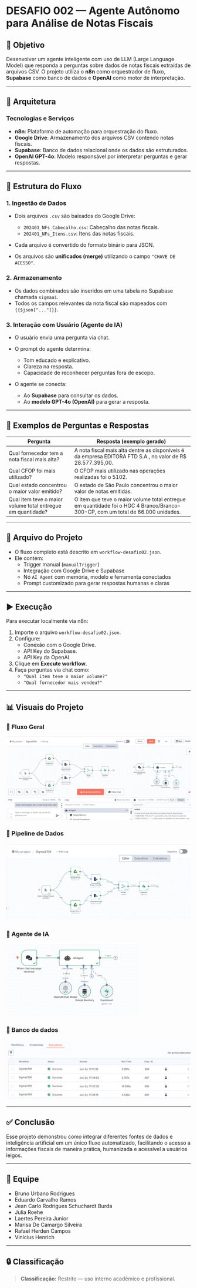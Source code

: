 
# DESAFIO 002 — Agente Autônomo para Análise de Notas Fiscais

## 🧠 Objetivo

Desenvolver um agente inteligente com uso de LLM (Large Language Model) que responda a perguntas sobre dados de notas fiscais extraídas de arquivos CSV. O projeto utiliza o **n8n** como orquestrador de fluxo, **Supabase** como banco de dados e **OpenAI** como motor de interpretação.

---

## 📐 Arquitetura

### Tecnologias e Serviços

- **n8n**: Plataforma de automação para orquestração do fluxo.
- **Google Drive**: Armazenamento dos arquivos CSV contendo notas fiscais.
- **Supabase**: Banco de dados relacional onde os dados são estruturados.
- **OpenAI GPT-4o**: Modelo responsável por interpretar perguntas e gerar respostas.

---

## 📁 Estrutura do Fluxo

### 1. Ingestão de Dados

- Dois arquivos `.csv` são baixados do Google Drive:
  - `202401_NFs_Cabecalho.csv`: Cabeçalho das notas fiscais.
  - `202401_NFs_Itens.csv`: Itens das notas fiscais.

- Cada arquivo é convertido do formato binário para JSON.
- Os arquivos são **unificados (merge)** utilizando o campo `"CHAVE DE ACESSO"`.

### 2. Armazenamento

- Os dados combinados são inseridos em uma tabela no Supabase chamada `sigmaai`.
- Todos os campos relevantes da nota fiscal são mapeados com `{{$json["..."]}}`.

### 3. Interação com Usuário (Agente de IA)

- O usuário envia uma pergunta via chat.
- O prompt do agente determina:
  - Tom educado e explicativo.
  - Clareza na resposta.
  - Capacidade de reconhecer perguntas fora de escopo.

- O agente se conecta:
  - Ao **Supabase** para consultar os dados.
  - Ao **modelo GPT-4o (OpenAI)** para gerar a resposta.

---

## 🧠 Exemplos de Perguntas e Respostas

| Pergunta                                      | Resposta (exemplo gerado)                                                                                                      |
|-----------------------------------------------|--------------------------------------------------------------------------------------------------------------------------------|
| Qual fornecedor tem a nota fiscal mais alta?  | A nota fiscal mais alta dentre as disponíveis é da empresa EDITORA FTD S.A., no valor de R$ 28.577.395,00.                     |
| Qual CFOP foi mais utilizado?                 | O CFOP mais utilizado nas operações realizadas foi o 5102.                                                                     |
| Qual estado concentrou o maior valor emitido? | O estado de São Paulo concentrou o maior valor de notas emitidas.                                                              |
| Qual item teve o maior volume total entregue em quantidade?    | O item que teve o maior volume total entregue em quantidade foi o HGC 4 Branco/Branco-300-CP, com um total de 66.000 unidades. |

---

## 📌 Arquivo do Projeto

- O fluxo completo está descrito em `workflow-desafio02.json`.
- Ele contém:
  - Trigger manual (`manualTrigger`)
  - Integração com Google Drive e Supabase
  - Nó `AI Agent` com memória, modelo e ferramenta conectados
  - Prompt customizado para gerar respostas humanas e claras

---

## ▶️ Execução

Para executar localmente via n8n:

1. Importe o arquivo `workflow-desafio02.json`.
2. Configure:
   - Conexão com o Google Drive.
   - API Key do Supabase.
   - API Key da OpenAI.
3. Clique em **Execute workflow**.
4. Faça perguntas via chat como:
   - `"Qual item teve o maior volume?"`
   - `"Qual fornecedor mais vendeu?"`

---

## 📊 Visuais do Projeto

### 🧩 Fluxo Geral
![Fluxo Geral](./001-agente.png)

### 🔄 Pipeline de Dados
![Pipeline de Dados](./002-agente.png)

### 🤖 Agente de IA
![Agente de IA](./003-agente.png)

### 🤖 Banco de dados
![Banco de dados](./004-agente.png)

---

## ✅ Conclusão

Esse projeto demonstrou como integrar diferentes fontes de dados e inteligência artificial em um único fluxo automatizado, facilitando o acesso a informações fiscais de maneira prática, humanizada e acessível a usuários leigos.

---

## 👥 Equipe

- Bruno Urbano Rodrigues
- Eduardo Carvalho Ramos  
- Jean Carlo Rodrigues Schuchardt Burda  
- Julia Roehe  
- Laertes Pereira Junior  
- Marisa De Camargo Silveira  
- Rafael Herden Campos  
- Vinicius Henrich

---

## 🔒 Classificação

> **Classificação:** Restrito — uso interno acadêmico e profissional.
